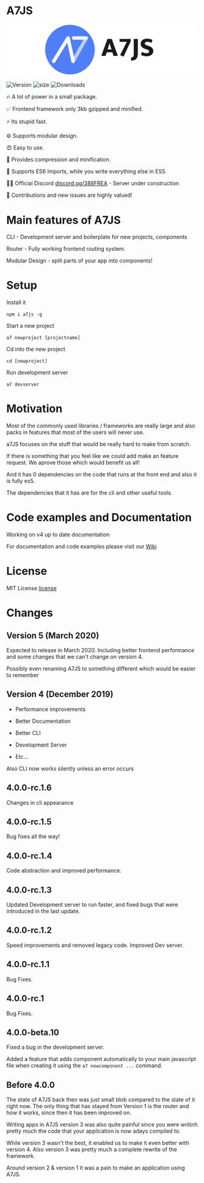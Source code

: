
# A7JS

![A7JS](./designs/banner.png)

![Version](https://img.shields.io/npm/v/a7js)
![size](https://img.shields.io/badge/size-3kb-success)
![Downloads](https://img.shields.io/npm/dt/a7js)

🔥 A lot of power in a small package.

✅ Frontend framework only 3kb gzipped and minified.

⚡ Its stupid fast.

⚙️ Supports modular design.

😍 Easy to use.

🚀 Provides compression and minification.

👑 Supports ES6 Imports, while you write everything else in ES5.

👨‍💻 Official Discord [discord.gg/388FREA](https://discord.gg/388FREA) - Server under construction

🧩 Contributions and new issues are highly valued!

# Main features of A7JS

CLI - Development server and boilerplate for new projects, components

Router - Fully working frontend routing system.

Modular Design - split parts of your app into components!

# Setup

Install it

```shell
npm i a7js -g
```

Start a new project

```shell
a7 newproject [projectname]
```

Cd into the new project

```shell
cd [newproject]
```

Run development server

```shell
a7 devserver
```

# Motivation

Most of the commonly used libraries / frameworks are really large and also packs in features that most of the users will never use.

a7JS focuses on the stuff that would be really hard to make from scratch.

If there is something that you feel like we could add make an feature request. We aprove those which would benefit us all!

And it has 0 dependencies on the code that runs at the front end and also it is fully es5.

The dependencies that it has are for the cli and other useful tools.

# Code examples and Documentation

Working on v4 up to date documentation

For documentation and code examples please visit our [Wiki](https://github.com/anton7r/a7JS/wiki)

# License

MIT License [license](https://github.com/anton7r/a7JS/blob/master/LICENSE)

# Changes

## Version 5 (March 2020)

Expected to release in March 2020.
Including better frontend performance and some changes that we can't change on version 4.

Possibly even renaming A7JS to something different which would be easier to remember

## Version 4 (December 2019)

- Performance improvements

- Better Documentation

- Better CLI

- Development Server

- Etc...

Also CLI now works silently unless an error occurs

## 4.0.0-rc.1.6

Changes in cli appearance

## 4.0.0-rc.1.5

Bug fixes all the way!

## 4.0.0-rc.1.4

Code abstraction and improved performance.

## 4.0.0-rc.1.3

Updated Development server to run faster,
and fixed bugs that were introduced in the last update.

## 4.0.0-rc.1.2

Speed improvements and removed legacy code.
Improved Dev server.

## 4.0.0-rc.1.1

Bug Fixes.

## 4.0.0-rc.1

Bug Fixes.

## 4.0.0-beta.10

Fixed a bug in the development server.

Added a feature that adds component automatically to your main javascript file when creating it using the `a7 newcomponent ...` command.

## Before 4.0.0

The state of A7JS back then was just small blob compared to the state of it right now.
The only thing that has stayed from Version 1 is the router and how it works, since then it has been improved on.

Writing apps in A7JS version 3 was also quite painful since you were writinh pretty much the code that your application is now adays compiled to.

While version 3 wasn't the best, it enabled us to make it even better with version 4.
Also version 3 was pretty much a complete rewrite of the framework.

Around version 2 & version 1 it was a pain to make an application using A7JS.
